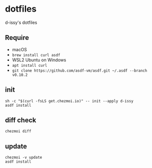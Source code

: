 # dotfiles

d-issy's dotfiles

## Require

- macOS
 - `brew install curl asdf`
- WSL2 Ubuntu on Windows
 - `apt install curl`
 - `git clone https://github.com/asdf-vm/asdf.git ~/.asdf --branch v0.10.2`

## init

```
sh -c "$(curl -fsLS get.chezmoi.io)" -- init --apply d-issy
asdf install
```

## diff check

```
chezmoi diff
```

## update

```
chezmoi -v update
asdf install
```
